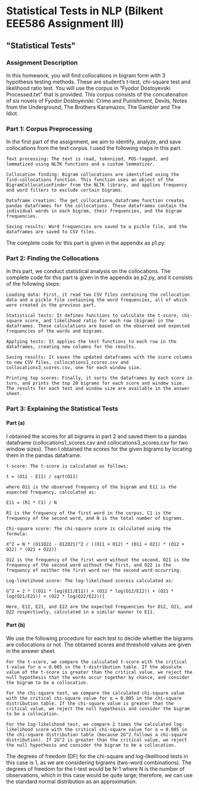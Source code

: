 # Statistical Tests in NLP (Bilkent EEE586 Assignment III)
## "Statistical Tests"
### Assignment Description
In this homework, you will find collocations in bigram form with 3 hypothesis testing methods. These are student’s t-test, chi-square test and likelihood ratio test. You will use the corpus in “Fyodor Dostoyevski Processed.txt” that is provided. This corpus consists of the concatenation of six novels of Fyodor Dostoyevski: Crime and Punishment, Devils, Notes from the Underground, The Brothers Karamazov, The Gambler and The Idiot.
### Part 1: Corpus Preprocessing
In the first part of the assignment, we aim to identify, analyze, and save collocations from the text corpus. I used the following steps in this part.

    Text processing: The text is read, tokenized, POS-tagged, and lemmatized using NLTK functions and a custom lemmatizer.

    Collocation finding: Bigram collocations are identified using the find-collocations function. This function uses an object of the BigramCollocationFinder from the NLTK library, and applies frequency and word filters to exclude certain bigrams.

    Dataframe creation: The get_collocations_dataframe function creates pandas dataframes for the collocations. These dataframes contain the individual words in each bigram, their frequencies, and the bigram frequencies.

    Saving results: Word frequencies are saved to a pickle file, and the dataframes are saved to CSV files.

The complete code for this part is given in the appendix as p1.py.
### Part 2: Finding the Collocations

In this part, we conduct statistical analysis on the collocations. The complete code for this part is given in the appendix as p2.py, and it consists of the following steps:

    Loading data: First, it read two CSV files containing the collocation data and a pickle file containing the word frequencies, all of which were created in the previous part.
    
    Statistical tests: It defines functions to calculate the t-score, chi-square score, and likelihood ratio for each row (bigram) in the dataframes. These calculations are based on the observed and expected frequencies of the words and bigrams.
    
    Applying tests: It applies the test functions to each row in the dataframes, creating new columns for the results.
    
    Saving results: It saves the updated dataframes with the score columns to new CSV files, collocations1_scores.csv and collocations3_scores.csv, one for each window size.
    
    Printing top scores: Finally, it sorts the dataframes by each score in turn, and prints the top 20 bigrams for each score and window size. The results for each test and window size are available in the answer sheet.
    
### Part 3: Explaining the Statistical Tests

#### Part (a)

I obtained the scores for all bigrams in part 2 and saved them to a pandas dataframe (collocations1_scores.csv and collocations3_scores.csv for two window sizes). Then I obtained the scores for the given bigrams by locating them in the pandas dataframe.

    t-score: The t-score is calculated as follows:

    t = (O11 - E11) / sqrt(O11)

    where O11 is the observed frequency of the bigram and E11 is the expected frequency, calculated as:

    E11 = (R1 * C1) / N

    R1 is the frequency of the first word in the corpus, C1 is the frequency of the second word, and N is the total number of bigrams.

    Chi-square score: The chi-square score is calculated using the formula:

    X^2 = N * (O11O22 - O12O21)^2 / ((O11 + O12) * (O11 + O21) * (O12 + O22) * (O21 + O22))

    O12 is the frequency of the first word without the second, O21 is the frequency of the second word without the first, and O22 is the frequency of neither the first word nor the second word occurring.

    Log-likelihood score: The log-likelihood scoreis calculated as:

    G^2 = 2 * [(O11 * log(O11/E11)) + (O12 * log(O12/E12)) + (O21 * log(O21/E21)) + (O22 * log(O22/E22))]

    Here, E12, E21, and E22 are the expected frequencies for O12, O21, and O22 respectively, calculated in a similar manner to E11.

#### Part (b)

We use the following procedure for each test to decide whether the bigrams are collocations or not. The obtained scores and threshold values are given in the answer sheet.

    For the t-score, we compare the calculated t-score with the critical t-value for α = 0.005 in the t-distribution table. If the absolute value of the t-score is greater than the critical value, we reject the null hypothesis that the words occur together by chance, and consider the bigram to be a collocation.
    
    For the chi-square test, we compare the calculated chi-square value with the critical chi-square value for α = 0.005 in the chi-square distribution table. If the chi-square value is greater than the critical value, we reject the null hypothesis and consider the bigram to be a collocation.
    
    For the log-likelihood test, we compare 2 times the calculated log-likelihood score with the critical chi-square value for α = 0.005 in the chi-square distribution table (because 2G^2 follows a chi-square distribution). If 2G^2 is greater than the critical value, we reject the null hypothesis and consider the bigram to be a collocation.
    

The degrees of freedom (DF) for the chi-square and log-likelihood tests in this case is 1, as we are considering bigrams (two-word combinations). The degrees of freedom for the t-test would be N-1 where N is the number of observations, which in this case would be quite large; therefore, we can use the standard normal distribution as an approximation.
